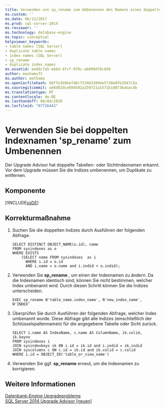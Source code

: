 ```yaml
---
title: Verwenden von sp_rename zum Umbenennen des Namens eines doppelten Indexes | Microsoft-Dokumentation
ms.custom: ''
ms.date: 06/13/2017
ms.prod: sql-server-2014
ms.reviewer: ''
ms.technology: database-engine
ms.topic: conceptual
helpviewer_keywords:
- table names [SQL Server]
- duplicate table names
- index names [SQL Server]
- sp_rename
- duplicate index names
ms.assetid: ee66c7a5-eb6d-4fcf-970c-ab099d78c8d9
author: mashamsft
ms.author: mathoma
ms.openlocfilehash: b8ffe3b9befd0c7239d32094e5738e0fb2947c5a
ms.sourcegitcommit: ad4d92dce894592a259721a1571b1d8736abacdb
ms.translationtype: MT
ms.contentlocale: de-DE
ms.lasthandoff: 08/04/2020
ms.locfileid: "87726442"
---
```

# <a name="use-sp_rename-to-rename-duplicate-index-name"></a>Verwenden Sie bei doppelten Indexnamen 'sp_rename' zum Umbenennen
  Der Upgrade Advisor hat doppelte Tabellen- oder Sichtindexnamen erkannt. Vor dem Upgrade müssen Sie die Indizes umbenennen, um Duplikate zu entfernen.  
  
## <a name="component"></a>Komponente  
 [!INCLUDE[ssDE](../../includes/ssde-md.md)]  
  
## <a name="corrective-action"></a>Korrekturmaßnahme  
  
1.  Suchen Sie die doppelten Indizes durch Ausführen der folgenden Abfrage.  
  
    ```  
    SELECT DISTINCT OBJECT_NAME(o.id), name  
    FROM sysindexes as o  
    WHERE EXISTS   
        (SELECT name FROM sysindexes  as i  
          WHERE i.id = o.id  
          AND i.name = o.name and i.indid < o.indid);  
    ```  
  
2.  Verwenden Sie **sp_rename** , um einen der Indexnamen zu ändern. Da die Indexnamen identisch sind, können Sie nicht bestimmen, welcher Index umbenannt wird. Durch diesen Schritt können Sie die Indizes unterscheiden.  
  
    ```  
    EXEC sp_rename N'table_name.index_name', N'new_index_name', N'INDEX'  
    ```  
  
3.  Überprüfen Sie durch Ausführen der folgenden Abfrage, welcher Index umbenannt wurde. Diese Abfrage gibt alle Indizes (einschließlich der Schlüsselspaltennamen) für die angegebene Tabelle oder Sicht zurück.  
  
    ```  
    SELECT i.name AS IndexName, c.name AS ColumnName, ik.colid, ik.keyno  
    FROM sysindexes i  
    JOIN sysindexkeys ik ON i.id = ik.id and i.indid = ik.indid   
    JOIN syscolumns c ON c.id = ik.id and ik.colid = c.colid  
    WHERE i.id = OBJECT_ID('table_or_view_name')  
    ```  
  
4.  Verwenden Sie ggf. **sp_rename** erneut, um die Indexnamen zu korrigieren.  
  
## <a name="see-also"></a>Weitere Informationen  
 [Datenbank-Engine Upgradeprobleme](../../../2014/sql-server/install/database-engine-upgrade-issues.md)   
 [SQL Server 2014 Upgrade Advisor &#91;neuen&#93;](sql-server-2014-upgrade-advisor.md)  
  
  
